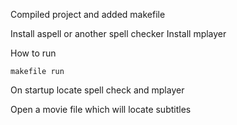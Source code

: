 
Compiled project and added makefile

Install aspell or another spell checker
Install mplayer

How to run

````
makefile run
````

On startup locate spell check and mplayer


Open a movie file which will locate subtitles
